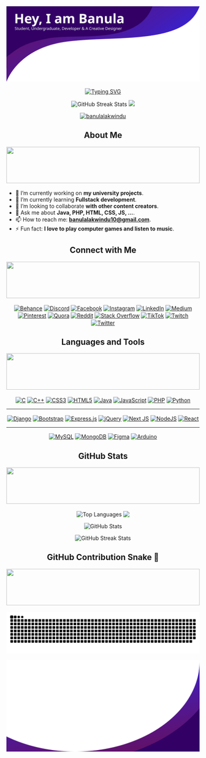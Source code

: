 <img src="./src/top.svg" alt="Banner" />
<p align="center">
 <a href="https://git.io/typing-svg"><img src="https://readme-typing-svg.herokuapp.com?font=Fira+Code&size=30&pause=1000&color=683FF7&background=E0FF0000&center=true&vCenter=true&width=700&lines=Computer+Engineering+Undergraduate;Creative+%26+Open-minded" alt="Typing SVG" /></a>
  </p>
<p align="center">
        <!-- View count from 24th November 2022 -->
        <img src="https://komarev.com/ghpvc/?username=banulalakwindu&style=flat-square-username&color=0dba33"
            alt="GitHub Streak Stats" height="30" />
        <a href="https://github.com/banulalakwindu">
            <img src="https://img.shields.io/github/followers/banulalakwindu?label=Follow&style=social" height="30" />
        </a>
    </p>
<p align="center"> <a href="https://github.com/ryo-ma/github-profile-trophy"><img src="https://github-profile-trophy.vercel.app/?username=banulalakwindu&theme=darkhub&no-frame=true&no-bg=false&margin-w=4" alt="banulalakwindu" /></a> </p>

<h2 align="center">About Me</h2>
<img src="https://github.com/Govindv7555/Govindv7555/blob/main/49e76e0596857673c5c80c85b84394c1.gif" width=100% height=95px>

- 🔭 I’m currently working on **my university projects**.
- 🌱 I’m currently learning **Fullstack development**.
- 👯 I’m looking to collaborate **with other content creators**.
- 💬 Ask me about **Java, PHP, HTML, CSS, JS, ...**.
- 📫 How to reach me: **banulalakwindu10@gmail.com**.
- ⚡ Fun fact: **I love to play computer games and listen to music**.

<h2 align="center">Connect with Me</h2>
<img src="https://github.com/Govindv7555/Govindv7555/blob/main/49e76e0596857673c5c80c85b84394c1.gif" width=100% height=95px>
<p align="center">
<a href="https://behance.net/banulalakwindu" target="blank"><img align="center" src="https://img.shields.io/badge/Behance-1769ff?logo=behance&logoColor=white" alt="Behance" /></a>
<a href="https://discord.gg/banulalakwindu" target="blank"><img align="center" src="https://img.shields.io/badge/Discord-%237289DA.svg?logo=discord&logoColor=white" alt="Discord" /></a>
<a href="https://facebook.com/banula.lakwindu" target="blank"><img align="center" src="https://img.shields.io/badge/Facebook-%231877F2.svg?logo=Facebook&logoColor=white" alt="Facebook" /></a>
<a href="https://instagram.com/__banu__lakwin__" target="blank"><img align="center" src="https://img.shields.io/badge/Instagram-%23E4405F.svg?logo=Instagram&logoColor=white" alt="Instagram" /></a>
<a href="https://linkedin.com/in/banulalakwindu" target="blank"><img align="center" src="https://img.shields.io/badge/LinkedIn-%230077B5.svg?logo=linkedin&logoColor=white" alt="LinkedIn" /></a>
<a href="https://medium.com/@@banulalakwindu10" target="blank"><img align="center" src="https://img.shields.io/badge/Medium-12100E?logo=medium&logoColor=white" alt="Medium" /></a>
<a href="https://pinterest.com/banulalakwindu10" target="blank"><img align="center" src="https://img.shields.io/badge/Pinterest-%23E60023.svg?logo=Pinterest&logoColor=white" alt="Pinterest" /></a>
<a href="https://quora.com/profile/Banula-Lakwindu" target="blank"><img align="center" src="https://img.shields.io/badge/Quora-%23B92B27.svg?logo=Quora&logoColor=white" alt="Quora" /></a>
<a href="https://reddit.com/user/Banula_Lakwindu" target="blank"><img align="center" src="https://img.shields.io/badge/Reddit-%23FF4500.svg?logo=Reddit&logoColor=white" alt="Reddit" /></a>
<a href="https://stackoverflow.com/users/banula-lakwindu" target="blank"><img align="center" src="https://img.shields.io/badge/-Stackoverflow-FE7A16?logo=stack-overflow&logoColor=white" alt="Stack Overflow" /></a>
<a href="https://tiktok.com/@@banu_lakwin" target="blank"><img align="center" src="https://img.shields.io/badge/TikTok-%23000000.svg?logo=TikTok&logoColor=white" alt="TikTok" /></a>
<a href="https://twitch.tv/banulalakwindu" target="blank"><img align="center" src="https://img.shields.io/badge/Twitch-%239146FF.svg?logo=Twitch&logoColor=white" alt="Twitch" /></a>
<a href="https://twitter.com/BanuLakwindu" target="blank"><img align="center" src="https://img.shields.io/badge/Twitter-%231DA1F2.svg?logo=Twitter&logoColor=white" alt="Twitter" /></a>
</p>

<h2 align="center">Languages and Tools</h2>
<img src="https://github.com/Govindv7555/Govindv7555/blob/main/49e76e0596857673c5c80c85b84394c1.gif" width=100% height=95px>
<p align="center">
  <a href="https://img.shields.io/badge/c-%2300599C.svg?style=for-the-badge&logo=c&logoColor=white" target="blank"><img align="center" src="https://img.shields.io/badge/c-%2300599C.svg?style=for-the-badge&logo=c&logoColor=white" alt="C" /></a>
<a href="https://img.shields.io/badge/c++-%2300599C.svg?style=for-the-badge&logo=c%2B%2B&logoColor=white" target="blank"><img align="center" src="https://img.shields.io/badge/c++-%2300599C.svg?style=for-the-badge&logo=c%2B%2B&logoColor=white" alt="C++" /></a>
<a href="https://img.shields.io/badge/css3-%231572B6.svg?style=for-the-badge&logo=css3&logoColor=white" target="blank"><img align="center" src="https://img.shields.io/badge/css3-%231572B6.svg?style=for-the-badge&logo=css3&logoColor=white" alt="CSS3" /></a>
<a href="https://img.shields.io/badge/html5-%23E34F26.svg?style=for-the-badge&logo=html5&logoColor=white" target="blank"><img align="center" src="https://img.shields.io/badge/html5-%23E34F26.svg?style=for-the-badge&logo=html5&logoColor=white" alt="HTML5" /></a>
<a href="https://img.shields.io/badge/java-%23ED8B00.svg?style=for-the-badge&logo=java&logoColor=white" target="blank"><img align="center" src="https://img.shields.io/badge/java-%23ED8B00.svg?style=for-the-badge&logo=java&logoColor=white" alt="Java" /></a>
<a href="https://img.shields.io/badge/javascript-%23323330.svg?style=for-the-badge&logo=javascript&logoColor=%23F7DF1E" target="blank"><img align="center" src="https://img.shields.io/badge/javascript-%23323330.svg?style=for-the-badge&logo=javascript&logoColor=%23F7DF1E" alt="JavaScript" /></a>
<a href="https://img.shields.io/badge/php-%23777BB4.svg?style=for-the-badge&logo=php&logoColor=white" target="blank"><img align="center" src="https://img.shields.io/badge/php-%23777BB4.svg?style=for-the-badge&logo=php&logoColor=white" alt="PHP" /></a>
<a href="https://img.shields.io/badge/python-3670A0?style=for-the-badge&logo=python&logoColor=ffdd54" target="blank"><img align="center" src="https://img.shields.io/badge/python-3670A0?style=for-the-badge&logo=python&logoColor=ffdd54" alt="Python" /></a>
 </p><hr><p align="center">
<a href="https://img.shields.io/badge/django-%23092E20.svg?style=for-the-badge&logo=django&logoColor=white" target="blank"><img align="center" src="https://img.shields.io/badge/django-%23092E20.svg?style=for-the-badge&logo=django&logoColor=white" alt="Django" /></a>
<a href="https://img.shields.io/badge/bootstrap-%23563D7C.svg?style=for-the-badge&logo=bootstrap&logoColor=white" target="blank"><img align="center" src="https://img.shields.io/badge/bootstrap-%23563D7C.svg?style=for-the-badge&logo=bootstrap&logoColor=white" alt="Bootstrap" /></a>
<a href="https://img.shields.io/badge/express.js-%23404d59.svg?style=for-the-badge&logo=express&logoColor=%2361DAFB" target="blank"><img align="center" src="https://img.shields.io/badge/express.js-%23404d59.svg?style=for-the-badge&logo=express&logoColor=%2361DAFB" alt="Express.js" /></a>
<a href="https://img.shields.io/badge/jquery-%230769AD.svg?style=for-the-badge&logo=jquery&logoColor=white" target="blank"><img align="center" src="https://img.shields.io/badge/jquery-%230769AD.svg?style=for-the-badge&logo=jquery&logoColor=white" alt="jQuery" /></a>
<a href="https://img.shields.io/badge/Next-black?style=for-the-badge&logo=next.js&logoColor=white" target="blank"><img align="center" src="https://img.shields.io/badge/Next-black?style=for-the-badge&logo=next.js&logoColor=white" alt="Next JS" /></a>
<a href="https://img.shields.io/badge/node.js-6DA55F?style=for-the-badge&logo=node.js&logoColor=white" target="blank"><img align="center" src="https://img.shields.io/badge/node.js-6DA55F?style=for-the-badge&logo=node.js&logoColor=white" alt="NodeJS" /></a>
<a href="https://img.shields.io/badge/react-%2320232a.svg?style=for-the-badge&logo=react&logoColor=%2361DAFB" target="blank"><img align="center" src="https://img.shields.io/badge/react-%2320232a.svg?style=for-the-badge&logo=react&logoColor=%2361DAFB" alt="React" /></a>
</p><hr><p align="center">
<a href="https://img.shields.io/badge/mysql-%2300f.svg?style=for-the-badge&logo=mysql&logoColor=white" target="blank"><img align="center" src="https://img.shields.io/badge/mysql-%2300f.svg?style=for-the-badge&logo=mysql&logoColor=white" alt="MySQL" /></a>
<a href="https://img.shields.io/badge/MongoDB-%234ea94b.svg?style=for-the-badge&logo=mongodb&logoColor=white" target="blank"><img align="center" src="https://img.shields.io/badge/MongoDB-%234ea94b.svg?style=for-the-badge&logo=mongodb&logoColor=white" alt="MongoDB" /></a>
<a href="https://img.shields.io/badge/figma-%23F24E1E.svg?style=for-the-badge&logo=figma&logoColor=white" target="blank"><img align="center" src="https://img.shields.io/badge/figma-%23F24E1E.svg?style=for-the-badge&logo=figma&logoColor=white" alt="Figma" /></a>
<a href="https://img.shields.io/badge/-Arduino-00979D?style=for-the-badge&logo=Arduino&logoColor=white" target="blank"><img align="center" src="https://img.shields.io/badge/-Arduino-00979D?style=for-the-badge&logo=Arduino&logoColor=white" alt="Arduino" /></a>
 </p>

<h2 align="center">GitHub Stats</h2>
<img src="https://github.com/Govindv7555/Govindv7555/blob/main/49e76e0596857673c5c80c85b84394c1.gif" width=100% height=95px>
<p align="center">
  <img align="center" src="https://github-readme-stats.vercel.app/api/top-langs?username=banulalakwindu&show_icons=true&locale=en&layout=compact&theme=ayu-mirage&hide_border=true&include_all_commits=true&count_private=true" alt="Top Languages" height="180em" />
  <img align="center" src="http://github-profile-summary-cards.vercel.app/api/cards/stats?username=banulalakwindu&theme=ayu_mirage" height="180em" />
</p>

<p align="center">
  <img src="https://github-readme-stats.vercel.app/api?username=banulalakwindu&show_icons=true&locale=en&theme=ayu-mirage&hide_border=true&include_all_commits=true&count_private=true" alt="GitHub Stats" />
</p>

<p align="center">
  <img src="https://github-readme-streak-stats.herokuapp.com/?user=banulalakwindu&theme=ayu-mirage&hide_border=true" alt="GitHub Streak Stats" />
</p>

<h2 align="center">GitHub Contribution Snake 🐍</h2>
<img src="https://github.com/Govindv7555/Govindv7555/blob/main/49e76e0596857673c5c80c85b84394c1.gif" width=100% height=95px>
<p align="center">
  <img src="./src/github-contribution-grid-snake.svg" alt="GitHub Contribution Snake" />
</p>


  <img src="./src/btm.svg" alt="Footer" />

